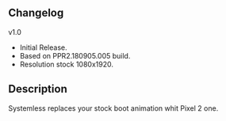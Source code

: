 ## Changelog
v1.0 
- Initial Release.
- Based on PPR2.180905.005 build.
- Resolution stock 1080x1920.

## Description 
Systemless replaces your stock boot animation whit Pixel 2 one. 

